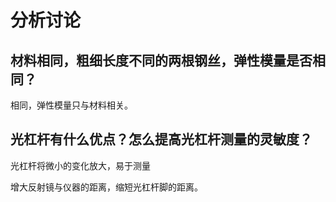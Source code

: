 # 分析讨论

## 材料相同，粗细长度不同的两根钢丝，弹性模量是否相同？

相同，弹性模量只与材料相关。

## 光杠杆有什么优点？怎么提高光杠杆测量的灵敏度？

光杠杆将微小的变化放大，易于测量

增大反射镜与仪器的距离，缩短光杠杆脚的距离。